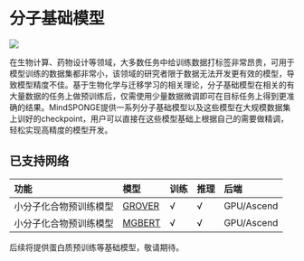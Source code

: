 # 分子基础模型

<a href="https://gitee.com/mindspore/docs/blob/master/docs/mindsponge/docs/source_zh_cn/user/basic.md" target="_blank"><img src="https://mindspore-website.obs.cn-north-4.myhuaweicloud.com/website-images/r2.0/resource/_static/logo_source.png"></a>

在生物计算、药物设计等领域，大多数任务中给训练数据打标签非常昂贵，可用于模型训练的数据集都非常小，该领域的研究者限于数据无法开发更有效的模型，导致模型精度不佳。基于生物化学与迁移学习的相关理论，分子基础模型在相关的有大量数据的任务上做预训练后，仅需使用少量数据微调即可在目标任务上得到更准确的结果。MindSPONGE提供一系列分子基础模型以及这些模型在大规模数据集上训好的checkpoint，用户可以直接在这些模型基础上根据自己的需要做精调，轻松实现高精度的模型开发。

## 已支持网络

| 功能          | 模型                            | 训练 | 推理 | 后端       |
| :----------- | :------------------------------ | :--- | :--- | :-------- |
| 小分子化合物预训练模型 | [GROVER](https://gitee.com/mindspore/mindscience/pulls/441/files#) | √    | √   | GPU/Ascend |
| 小分子化合物预训练模型 | [MGBERT](https://gitee.com/mindspore/mindscience/pulls/631/files#) | √    | √   | GPU/Ascend |

后续将提供蛋白质预训练等基础模型，敬请期待。